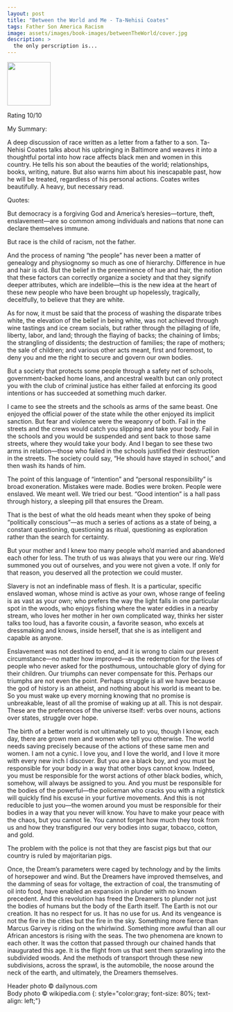 ```yaml
---
layout: post
title: "Between the World and Me - Ta-Nehisi Coates"
tags: Father Son America Racism
image: assets/images/book-images/betweenTheWorld/cover.jpg
description: > 
  the only perscription is...
---
```

<img src="https://upload.wikimedia.org/wikipedia/en/thumb/d/d2/Between_the_World_and_Me.jpeg/220px-Between_the_World_and_Me.jpeg" width="100">
<br>

Rating 10/10

My Summary:

A deep discussion of race written as a letter from a father to a son. Ta-Nehisi Coates talks about his upbringing in Baltimore and weaves it into a thoughtful portal into how race affects black men and women in this country. He tells his son about the beauties of the world; relationships, books, writing, nature. But also warns him about his inescapable past, how he will be treated, regardless of his personal actions. Coates writes beautifully. A heavy, but necessary read. 

Quotes:

But democracy is a forgiving God and America’s heresies—torture, theft, enslavement—are so common among individuals and nations that none can declare themselves immune.

But race is the child of racism, not the father.

And the process of naming “the people” has never been a matter of genealogy and physiognomy so much as one of hierarchy. Difference in hue and hair is old. But the belief in the preeminence of hue and hair, the notion that these factors can correctly organize a society and that they signify deeper attributes, which are indelible—this is the new idea at the heart of these new people who have been brought up hopelessly, tragically, deceitfully, to believe that they are white.

As for now, it must be said that the process of washing the disparate tribes white, the elevation of the belief in being white, was not achieved through wine tastings and ice cream socials, but rather through the pillaging of life, liberty, labor, and land; through the flaying of backs; the chaining of limbs; the strangling of dissidents; the destruction of families; the rape of mothers; the sale of children; and various other acts meant, first and foremost, to deny you and me the right to secure and govern our own bodies.

But a society that protects some people through a safety net of schools, government-backed home loans, and ancestral wealth but can only protect you with the club of criminal justice has either failed at enforcing its good intentions or has succeeded at something much darker.

I came to see the streets and the schools as arms of the same beast. One enjoyed the official power of the state while the other enjoyed its implicit sanction. But fear and violence were the weaponry of both. Fail in the streets and the crews would catch you slipping and take your body. Fail in the schools and you would be suspended and sent back to those same streets, where they would take your body. And I began to see these two arms in relation—those who failed in the schools justified their destruction in the streets. The society could say, “He should have stayed in school,” and then wash its hands of him.

The point of this language of “intention” and “personal responsibility” is broad exoneration. Mistakes were made. Bodies were broken. People were enslaved. We meant well. We tried our best. “Good intention” is a hall pass through history, a sleeping pill that ensures the Dream.

That is the best of what the old heads meant when they spoke of being “politically conscious”—as much a series of actions as a state of being, a constant questioning, questioning as ritual, questioning as exploration rather than the search for certainty.

But your mother and I knew too many people who’d married and abandoned each other for less. The truth of us was always that you were our ring. We’d summoned you out of ourselves, and you were not given a vote. If only for that reason, you deserved all the protection we could muster.

Slavery is not an indefinable mass of flesh. It is a particular, specific enslaved woman, whose mind is active as your own, whose range of feeling is as vast as your own; who prefers the way the light falls in one particular spot in the woods, who enjoys fishing where the water eddies in a nearby stream, who loves her mother in her own complicated way, thinks her sister talks too loud, has a favorite cousin, a favorite season, who excels at dressmaking and knows, inside herself, that she is as intelligent and capable as anyone.

Enslavement was not destined to end, and it is wrong to claim our present circumstance—no matter how improved—as the redemption for the lives of people who never asked for the posthumous, untouchable glory of dying for their children. Our triumphs can never compensate for this. Perhaps our triumphs are not even the point. Perhaps struggle is all we have because the god of history is an atheist, and nothing about his world is meant to be. So you must wake up every morning knowing that no promise is unbreakable, least of all the promise of waking up at all. This is not despair. These are the preferences of the universe itself: verbs over nouns, actions over states, struggle over hope.

The birth of a better world is not ultimately up to you, though I know, each day, there are grown men and women who tell you otherwise. The world needs saving precisely because of the actions of these same men and women. I am not a cynic. I love you, and I love the world, and I love it more with every new inch I discover. But you are a black boy, and you must be responsible for your body in a way that other boys cannot know. Indeed, you must be responsible for the worst actions of other black bodies, which, somehow, will always be assigned to you. And you must be responsible for the bodies of the powerful—the policeman who cracks you with a nightstick will quickly find his excuse in your furtive movements. And this is not reducible to just you—the women around you must be responsible for their bodies in a way that you never will know. You have to make your peace with the chaos, but you cannot lie. You cannot forget how much they took from us and how they transfigured our very bodies into sugar, tobacco, cotton, and gold.

The problem with the police is not that they are fascist pigs but that our country is ruled by majoritarian pigs.

Once, the Dream’s parameters were caged by technology and by the limits of horsepower and wind. But the Dreamers have improved themselves, and the damming of seas for voltage, the extraction of coal, the transmuting of oil into food, have enabled an expansion in plunder with no known precedent. And this revolution has freed the Dreamers to plunder not just the bodies of humans but the body of the Earth itself. The Earth is not our creation. It has no respect for us. It has no use for us. And its vengeance is not the fire in the cities but the fire in the sky. Something more fierce than Marcus Garvey is riding on the whirlwind. Something more awful than all our African ancestors is rising with the seas. The two phenomena are known to each other. It was the cotton that passed through our chained hands that inaugurated this age. It is the flight from us that sent them sprawling into the subdivided woods. And the methods of transport through these new subdivisions, across the sprawl, is the automobile, the noose around the neck of the earth, and ultimately, the Dreamers themselves.



Header photo &copy; dailynous.com<br>
Body photo &copy; wikipedia.com
{: style="color:gray; font-size: 80%; text-align: left;"}